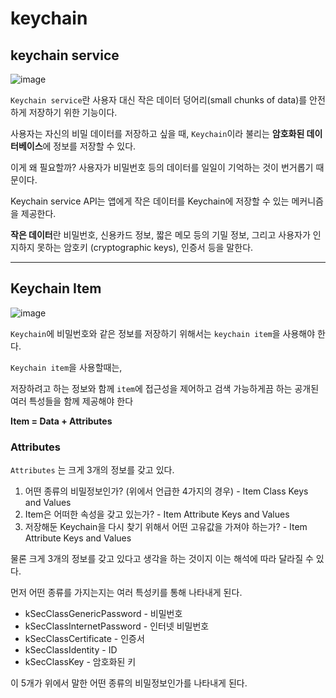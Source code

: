 # keychain

## keychain service

![image](https://img1.daumcdn.net/thumb/R1280x0/?scode=mtistory2&fname=https%3A%2F%2Fblog.kakaocdn.net%2Fdn%2FxmOqF%2FbtrKFBBU1nn%2FRNTMlbD3rDyruahNyAN4n0%2Fimg.png)

`Keychain service`란 사용자 대신 작은 데이터 덩어리(small chunks of data)를 안전하게 저장하기 위한 기능이다.

사용자는 자신의 비밀 데이터를 저장하고 싶을 때, `Keychain`이라 불리는 **암호화된 데이터베이스**에 정보를 저장할 수 있다.

이게 왜 필요할까? 사용자가 비밀번호 등의 데이터를 일일이 기억하는 것이 번거롭기 때문이다.

Keychain service API는 앱에게 작은 데이터를 Keychain에 저장할 수 있는 메커니즘을 제공한다.

**작은 데이터**란 비밀번호, 신용카드 정보, 짧은 메모 등의 기밀 정보, 그리고 사용자가 인지하지 못하는 암호키 (cryptographic keys), 인증서 등을 말한다.

***

## Keychain Item

![image](https://img1.daumcdn.net/thumb/R1280x0/?scode=mtistory2&fname=https%3A%2F%2Fblog.kakaocdn.net%2Fdn%2FbN1zzU%2FbtrKHbvbhi8%2FPRxrcvveJK1AfFAWUIyDeK%2Fimg.png)

`Keychain`에 비밀번호와 같은 정보를 저장하기 위해서는 `keychain item`을 사용해야 한다.

`Keychain item`을 사용할때는,

저장하려고 하는 정보와 함께 `item`에 접근성을 제어하고 검색 가능하게끔 하는 공개된 여러 특성들을 함께 제공해야 한다

**Item = Data + Attributes**

### Attributes
`Attributes` 는 크게 3개의 정보를 갖고 있다.

1. 어떤 종류의 비밀정보인가? (위에서 언급한 4가지의 경우) - Item Class Keys and Values
2. Item은 어떠한 속성을 갖고 있는가? - Item Attribute Keys and Values
3. 저장해둔 Keychain을 다시 찾기 위해서 어떤 고유값을 가져야 하는가? - Item Attribute Keys and Values

물론 크게 3개의 정보를 갖고 있다고 생각을 하는 것이지 이는 해석에 따라 달라질 수 있다.

먼저 어떤 종류를 가지는지는 여러 특성키를 통해 나타내게 된다.
- kSecClassGenericPassword - 비밀번호
- kSecClassInternetPassword - 인터넷 비밀번호
- kSecClassCertificate - 인증서
- kSecClassIdentity - ID
- kSecClassKey - 암호화된 키

이 5개가 위에서 말한 어떤 종류의 비밀정보인가를 나타내게 된다.